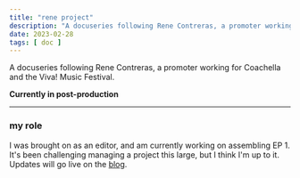 ```yaml
---
title: "rene project"
description: "A docuseries following Rene Contreras, a promoter working for Coachella and the Viva! Music Festival."
date: 2023-02-28
tags: [ doc ]
---
```

A docuseries following Rene Contreras, a promoter working for Coachella and the Viva! Music Festival.

**Currently in post-production**

<hr>

### my role

I was brought on as an editor, and am currently working on assembling EP 1. It's been challenging managing a project this large, but I think I'm up to it. Updates will go live on the [blog](/blog).